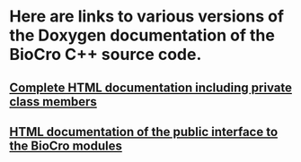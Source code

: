 # Here are links to various versions of the Doxygen documentation of the BioCro C++ source code.

## [Complete HTML documentation including private class members](html_documentation-complete)

## [HTML documentation of the public interface to the BioCro modules](html_documentation-modules_only)



